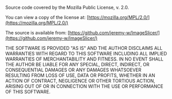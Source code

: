 Source code covered by the Mozilla Public License, v. 2.0.

You can view a copy of the license at:
[https://mozilla.org/MPL/2.0/](https://mozilla.org/MPL/2.0/)

The source is available from:
[https://github.com/jeremy-w/ImageSlicer/](https://github.com/jeremy-w/ImageSlicer/)

THE SOFTWARE IS PROVIDED "AS IS" AND THE AUTHOR DISCLAIMS ALL WARRANTIES
WITH REGARD TO THIS SOFTWARE INCLUDING ALL IMPLIED WARRANTIES OF
MERCHANTABILITY AND FITNESS.  IN NO EVENT SHALL THE AUTHOR BE LIABLE FOR
ANY SPECIAL, DIRECT, INDIRECT, OR CONSEQUENTIAL DAMAGES OR ANY DAMAGES
WHATSOEVER RESULTING FROM LOSS OF USE, DATA OR PROFITS, WHETHER IN AN
ACTION OF CONTRACT, NEGLIGENCE OR OTHER TORTIOUS ACTION, ARISING OUT OF
OR IN CONNECTION WITH THE USE OR PERFORMANCE OF THIS SOFTWARE.

